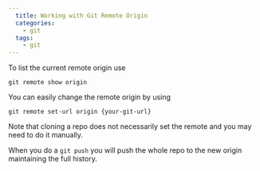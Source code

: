 ```yaml
---
  title: Working with Git Remote Origin
  categories:
    - git
  tags:
    - git
---
```


To list the current remote origin use

```
git remote show origin
```

You can easily change the remote origin by using

```
git remote set-url origin {your-git-url}
```

Note that cloning a repo does not necessarily set the remote and you may need to do it manually.

When you do a `git push` you will push the whole repo to the new origin maintaining the full history.